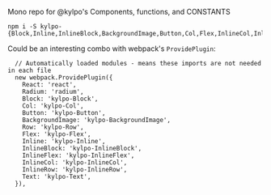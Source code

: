 Mono repo for @kylpo's Components, functions, and CONSTANTS

```
npm i -S kylpo-{Block,Inline,InlineBlock,BackgroundImage,Button,Col,Flex,InlineCol,InlineFlex,InlineRow,Row,Text}
```

Could be an interesting combo with webpack's `ProvidePlugin`:
```
  // Automatically loaded modules - means these imports are not needed in each file
  new webpack.ProvidePlugin({
    React: 'react',
    Radium: 'radium',
    Block: 'kylpo-Block',
    Col: 'kylpo-Col',
    Button: 'kylpo-Button',
    BackgroundImage: 'kylpo-BackgroundImage',
    Row: 'kylpo-Row',
    Flex: 'kylpo-Flex',
    Inline: 'kylpo-Inline',
    InlineBlock: 'kylpo-InlineBlock',
    InlineFlex: 'kylpo-InlineFlex',
    InlineCol: 'kylpo-InlineCol',
    InlineRow: 'kylpo-InlineRow',   
    Text: 'kylpo-Text',
  }),

```
